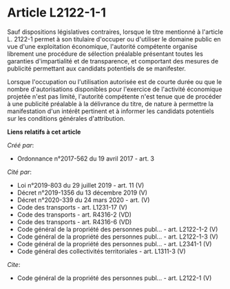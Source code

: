 # Article L2122-1-1

Sauf dispositions législatives contraires, lorsque le titre mentionné à l'article L. 2122-1 permet à son titulaire d'occuper
ou d'utiliser le domaine public en vue d'une exploitation économique, l'autorité compétente organise librement une procédure
de sélection préalable présentant toutes les garanties d'impartialité et de transparence, et comportant des mesures de
publicité permettant aux candidats potentiels de se manifester.

Lorsque l'occupation ou l'utilisation autorisée est de courte durée ou que le nombre d'autorisations disponibles pour
l'exercice de l'activité économique projetée n'est pas limité, l'autorité compétente n'est tenue que de procéder à une
publicité préalable à la délivrance du titre, de nature à permettre la manifestation d'un intérêt pertinent et à informer les
candidats potentiels sur les conditions générales d'attribution.

**Liens relatifs à cet article**

_Créé par_:

  - Ordonnance n°2017-562 du 19 avril 2017 - art. 3

_Cité par_:

  - Loi n°2019-803 du 29 juillet 2019 - art. 11 (V)
  - Décret n°2019-1356 du 13 décembre 2019 (V)
  - Décret n°2020-339 du 24 mars 2020 - art. (V)
  - Code des transports - art. L1231-17 (V)
  - Code des transports - art. R4316-2 (VD)
  - Code des transports - art. R4316-6 (VD)
  - Code général de la propriété des personnes publ... - art. L2122-1-2 (V)
  - Code général de la propriété des personnes publ... - art. L2122-1-3 (V)
  - Code général de la propriété des personnes publ... - art. L2341-1 (V)
  - Code général des collectivités territoriales - art. L1311-3 (V)

_Cite_:

  - Code général de la propriété des personnes publ... - art. L2122-1 (V)
